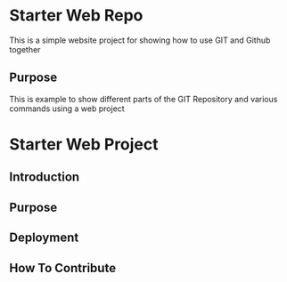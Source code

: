 # Starter Web Repo

This is a simple website project for showing how to use GIT
and Github together

## Purpose

This is example to show different parts of the GIT Repository
and various commands using a web project

# Starter Web Project

## Introduction

## Purpose

## Deployment

## How To Contribute

